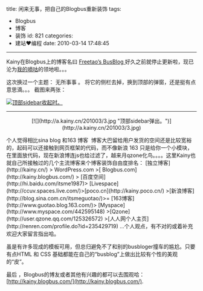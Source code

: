 title: 闲来无事，把自己的Blogbus重新装饰
tags:
  - Blogbus
  - 博客
  - 装饰
id: 821
categories:
  - 建站❤编程
date: 2010-03-14 17:48:45
---

Kainy在Blogbus上的博客名曰 [Freetao’s BusBlog ](http://kainy.blogbus.com/)好久之前就停止更新啦，现已沦为[我的嘀咕](http://digu.com/guotao)的领地啦。。。

这次换过一个主题： 无所事事 。 将它的侧栏去掉，换到顶部的弹窗，还是挺有点意思滴。。。 截图来两张：

[![](http://a.kainy.cn/201003/2.jpg "顶部sidebar收起时。")](http://a.kainy.cn/201003/2.jpg)<!--more-->

* * *

<p style="text-align: center;">[![](http://a.kainy.cn/201003/3.jpg "顶部sidebar弹出。")](http://a.kainy.cn/201003/3.jpg)

<p style="text-align: left;">个人觉得相比sina blog 和163 博客  博客大巴留给用户发货的空间还是比较宽裕的，起码可以还接触到网页框架的代码，而不像新浪 163 只是给你一个小模块，在里面放代码，现在新浪博连js也给过滤了，越来月qzone化鸟。。。。这里Kainy也就自己所接触过的几个主流博客来个博客装饰自由度排名： [独立博客](http://kainy.cn/) &gt; WordPress.com &gt;[ Blogbus.com](http://kainy.blogbus.com/) &gt; [百度空间](http://hi.baidu.com/itsme1987)&gt; [Livespace](http://ccuv.spaces.live.com/)&gt;[poco.cn](http://kainy.poco.cn/) &gt;[新浪博客](http://blog.sina.com.cn/itsmeguotao/)&gt;= [163博客](http://www.guotao.blog.163.com/)&gt; [Myspace](http://www.myspace.com/442595148) &gt;[Qzone](http://user.qzone.qq.com/125326572) &gt;[人人网个人主页](http://renren.com/profile.do?id=235429719) ...个人观点，有不对的或着补充欢迎大家留言指出哈。

虽是有许多现成的模板可用，但总归避免不了和别的busbloger撞车的尴尬。只要有点HTML 和 CSS 基础都能在自己的“busblog”上做出比较有个性的美观的“皮”。

最后 ，Blogbus的博友或者其他有兴趣的都可以去围观哈：[http://kainy.blogbus.com/](http://kainy.blogbus.com/).
